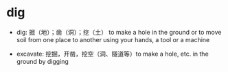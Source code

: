 # dig

- dig: 掘（地）；凿（洞）；挖（土） to make a hole in the ground or to move soil from one place to another using your hands, a tool or a machine

- excavate: 挖掘，开凿，挖空（洞、隧道等）to make a hole, etc. in the ground by digging

